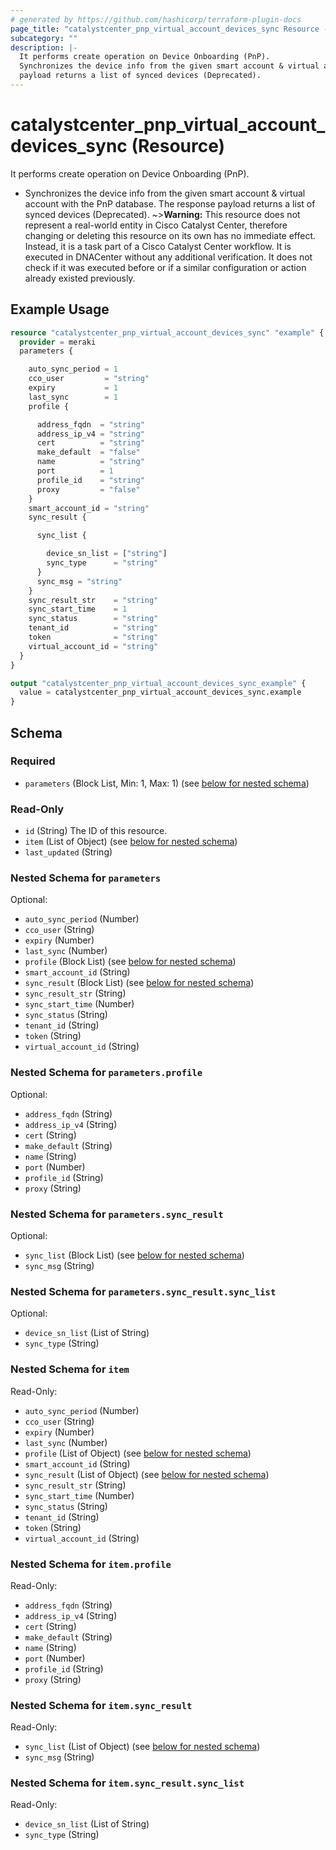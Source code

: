 ```yaml
---
# generated by https://github.com/hashicorp/terraform-plugin-docs
page_title: "catalystcenter_pnp_virtual_account_devices_sync Resource - terraform-provider-catalystcenter"
subcategory: ""
description: |-
  It performs create operation on Device Onboarding (PnP).
  Synchronizes the device info from the given smart account & virtual account with the PnP database. The response
  payload returns a list of synced devices (Deprecated).
---
```


# catalystcenter_pnp_virtual_account_devices_sync (Resource)

It performs create operation on Device Onboarding (PnP).

- Synchronizes the device info from the given smart account & virtual account with the PnP database. The response
payload returns a list of synced devices (Deprecated).
~>**Warning:**
This resource does not represent a real-world entity in Cisco Catalyst Center, therefore changing or deleting this resource on its own has no immediate effect.
Instead, it is a task part of a Cisco Catalyst Center workflow. It is executed in DNACenter without any additional verification. It does not check if it was executed before or if a similar configuration or action already existed previously.

## Example Usage

```terraform
resource "catalystcenter_pnp_virtual_account_devices_sync" "example" {
  provider = meraki
  parameters {

    auto_sync_period = 1
    cco_user         = "string"
    expiry           = 1
    last_sync        = 1
    profile {

      address_fqdn  = "string"
      address_ip_v4 = "string"
      cert          = "string"
      make_default  = "false"
      name          = "string"
      port          = 1
      profile_id    = "string"
      proxy         = "false"
    }
    smart_account_id = "string"
    sync_result {

      sync_list {

        device_sn_list = ["string"]
        sync_type      = "string"
      }
      sync_msg = "string"
    }
    sync_result_str    = "string"
    sync_start_time    = 1
    sync_status        = "string"
    tenant_id          = "string"
    token              = "string"
    virtual_account_id = "string"
  }
}

output "catalystcenter_pnp_virtual_account_devices_sync_example" {
  value = catalystcenter_pnp_virtual_account_devices_sync.example
}
```

<!-- schema generated by tfplugindocs -->
## Schema

### Required

- `parameters` (Block List, Min: 1, Max: 1) (see [below for nested schema](#nestedblock--parameters))

### Read-Only

- `id` (String) The ID of this resource.
- `item` (List of Object) (see [below for nested schema](#nestedatt--item))
- `last_updated` (String)

<a id="nestedblock--parameters"></a>
### Nested Schema for `parameters`

Optional:

- `auto_sync_period` (Number)
- `cco_user` (String)
- `expiry` (Number)
- `last_sync` (Number)
- `profile` (Block List) (see [below for nested schema](#nestedblock--parameters--profile))
- `smart_account_id` (String)
- `sync_result` (Block List) (see [below for nested schema](#nestedblock--parameters--sync_result))
- `sync_result_str` (String)
- `sync_start_time` (Number)
- `sync_status` (String)
- `tenant_id` (String)
- `token` (String)
- `virtual_account_id` (String)

<a id="nestedblock--parameters--profile"></a>
### Nested Schema for `parameters.profile`

Optional:

- `address_fqdn` (String)
- `address_ip_v4` (String)
- `cert` (String)
- `make_default` (String)
- `name` (String)
- `port` (Number)
- `profile_id` (String)
- `proxy` (String)


<a id="nestedblock--parameters--sync_result"></a>
### Nested Schema for `parameters.sync_result`

Optional:

- `sync_list` (Block List) (see [below for nested schema](#nestedblock--parameters--sync_result--sync_list))
- `sync_msg` (String)

<a id="nestedblock--parameters--sync_result--sync_list"></a>
### Nested Schema for `parameters.sync_result.sync_list`

Optional:

- `device_sn_list` (List of String)
- `sync_type` (String)




<a id="nestedatt--item"></a>
### Nested Schema for `item`

Read-Only:

- `auto_sync_period` (Number)
- `cco_user` (String)
- `expiry` (Number)
- `last_sync` (Number)
- `profile` (List of Object) (see [below for nested schema](#nestedobjatt--item--profile))
- `smart_account_id` (String)
- `sync_result` (List of Object) (see [below for nested schema](#nestedobjatt--item--sync_result))
- `sync_result_str` (String)
- `sync_start_time` (Number)
- `sync_status` (String)
- `tenant_id` (String)
- `token` (String)
- `virtual_account_id` (String)

<a id="nestedobjatt--item--profile"></a>
### Nested Schema for `item.profile`

Read-Only:

- `address_fqdn` (String)
- `address_ip_v4` (String)
- `cert` (String)
- `make_default` (String)
- `name` (String)
- `port` (Number)
- `profile_id` (String)
- `proxy` (String)


<a id="nestedobjatt--item--sync_result"></a>
### Nested Schema for `item.sync_result`

Read-Only:

- `sync_list` (List of Object) (see [below for nested schema](#nestedobjatt--item--sync_result--sync_list))
- `sync_msg` (String)

<a id="nestedobjatt--item--sync_result--sync_list"></a>
### Nested Schema for `item.sync_result.sync_list`

Read-Only:

- `device_sn_list` (List of String)
- `sync_type` (String)
